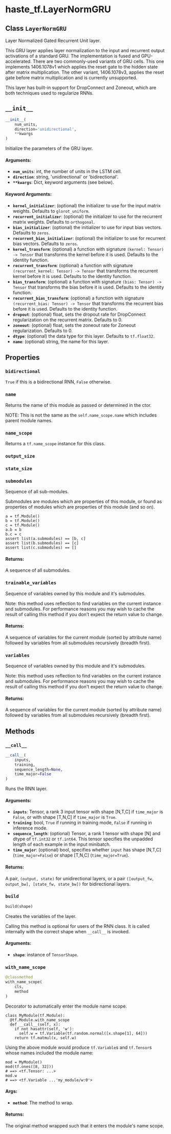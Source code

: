 <div itemscope itemtype="http://developers.google.com/ReferenceObject">
<meta itemprop="name" content="haste_tf.LayerNormGRU" />
<meta itemprop="path" content="Stable" />
<meta itemprop="property" content="bidirectional"/>
<meta itemprop="property" content="name"/>
<meta itemprop="property" content="name_scope"/>
<meta itemprop="property" content="output_size"/>
<meta itemprop="property" content="state_size"/>
<meta itemprop="property" content="submodules"/>
<meta itemprop="property" content="trainable_variables"/>
<meta itemprop="property" content="variables"/>
<meta itemprop="property" content="__call__"/>
<meta itemprop="property" content="__init__"/>
<meta itemprop="property" content="build"/>
<meta itemprop="property" content="with_name_scope"/>
</div>

# haste_tf.LayerNormGRU

<!-- Insert buttons and diff -->


## Class `LayerNormGRU`

Layer Normalized Gated Recurrent Unit layer.



<!-- Placeholder for "Used in" -->

This GRU layer applies layer normalization to the input and recurrent output
activations of a standard GRU. The implementation is fused and
GPU-accelerated. There are two commonly-used variants of GRU cells. This one
implements 1406.1078v1 which applies the reset gate to the hidden state
after matrix multiplication. The other variant, 1406.1078v3, applies the
reset gate before matrix multiplication and is currently unsupported.

This layer has built-in support for DropConnect and Zoneout, which are
both techniques used to regularize RNNs.

<h2 id="__init__"><code><a name="__init__">__init__</a></code></h2>

``` python
__init__(
    num_units,
    direction='unidirectional',
    **kwargs
)
```

Initialize the parameters of the GRU layer.


#### Arguments:


* <b>`num_units`</b>: int, the number of units in the LSTM cell.
* <b>`direction`</b>: string, 'unidirectional' or 'bidirectional'.
* <b>`**kwargs`</b>: Dict, keyword arguments (see below).


#### Keyword Arguments:


* <b>`kernel_initializer`</b>: (optional) the initializer to use for the input
  matrix weights. Defaults to `glorot_uniform`.
* <b>`recurrent_initializer`</b>: (optional) the initializer to use for the
  recurrent matrix weights. Defaults to `orthogonal`.
* <b>`bias_initializer`</b>: (optional) the initializer to use for input bias
  vectors. Defaults to `zeros`.
* <b>`recurrent_bias_initializer`</b>: (optional) the initializer to use for
  recurrent bias vectors. Defaults to `zeros`.
* <b>`kernel_transform`</b>: (optional) a function with signature
  `(kernel: Tensor) -> Tensor` that transforms the kernel before it is
  used. Defaults to the identity function.
* <b>`recurrent_transform`</b>: (optional) a function with signature
  `(recurrent_kernel: Tensor) -> Tensor` that transforms the recurrent
  kernel before it is used. Defaults to the identity function.
* <b>`bias_transform`</b>: (optional) a function with signature
  `(bias: Tensor) -> Tensor` that transforms the bias before it is used.
  Defaults to the identity function.
* <b>`recurrent_bias_transform`</b>: (optional) a function with signature
  `(recurrent_bias: Tensor) -> Tensor` that transforms the recurrent bias
  before it is used. Defaults to the identity function.
* <b>`dropout`</b>: (optional) float, sets the dropout rate for DropConnect
  regularization on the recurrent matrix. Defaults to 0.
* <b>`zoneout`</b>: (optional) float, sets the zoneout rate for Zoneout
  regularization. Defaults to 0.
* <b>`dtype`</b>: (optional) the data type for this layer. Defaults to `tf.float32`.
* <b>`name`</b>: (optional) string, the name for this layer.



## Properties

<h3 id="bidirectional"><code>bidirectional</code></h3>

`True` if this is a bidirectional RNN, `False` otherwise.


<h3 id="name"><code>name</code></h3>

Returns the name of this module as passed or determined in the ctor.

NOTE: This is not the same as the `self.name_scope.name` which includes
parent module names.

<h3 id="name_scope"><code>name_scope</code></h3>

Returns a `tf.name_scope` instance for this class.


<h3 id="output_size"><code>output_size</code></h3>




<h3 id="state_size"><code>state_size</code></h3>




<h3 id="submodules"><code>submodules</code></h3>

Sequence of all sub-modules.

Submodules are modules which are properties of this module, or found as
properties of modules which are properties of this module (and so on).

```
a = tf.Module()
b = tf.Module()
c = tf.Module()
a.b = b
b.c = c
assert list(a.submodules) == [b, c]
assert list(b.submodules) == [c]
assert list(c.submodules) == []
```

#### Returns:

A sequence of all submodules.


<h3 id="trainable_variables"><code>trainable_variables</code></h3>

Sequence of variables owned by this module and it's submodules.

Note: this method uses reflection to find variables on the current instance
and submodules. For performance reasons you may wish to cache the result
of calling this method if you don't expect the return value to change.

#### Returns:

A sequence of variables for the current module (sorted by attribute
name) followed by variables from all submodules recursively (breadth
first).


<h3 id="variables"><code>variables</code></h3>

Sequence of variables owned by this module and it's submodules.

Note: this method uses reflection to find variables on the current instance
and submodules. For performance reasons you may wish to cache the result
of calling this method if you don't expect the return value to change.

#### Returns:

A sequence of variables for the current module (sorted by attribute
name) followed by variables from all submodules recursively (breadth
first).




## Methods

<h3 id="__call__"><code><a name="__call__">__call__</a></code></h3>

``` python
__call__(
    inputs,
    training,
    sequence_length=None,
    time_major=False
)
```

Runs the RNN layer.


#### Arguments:


* <b>`inputs`</b>: Tensor, a rank 3 input tensor with shape [N,T,C] if `time_major`
  is `False`, or with shape [T,N,C] if `time_major` is `True`.
* <b>`training`</b>: bool, `True` if running in training mode, `False` if running
  in inference mode.
* <b>`sequence_length`</b>: (optional) Tensor, a rank 1 tensor with shape [N] and
  dtype of `tf.int32` or `tf.int64`. This tensor specifies the unpadded
  length of each example in the input minibatch.
* <b>`time_major`</b>: (optional) bool, specifies whether `input` has shape [N,T,C]
  (`time_major=False`) or shape [T,N,C] (`time_major=True`).


#### Returns:

A pair, `(output, state)` for unidirectional layers, or a pair
`([output_fw, output_bw], [state_fw, state_bw])` for bidirectional
layers.


<h3 id="build"><code><a name="build">build</a></code></h3>

``` python
build(shape)
```

Creates the variables of the layer.

Calling this method is optional for users of the RNN class. It is called
internally with the correct shape when `__call__` is invoked.

#### Arguments:


* <b>`shape`</b>: instance of `TensorShape`.

<h3 id="with_name_scope"><code><a name="with_name_scope">with_name_scope</a></code></h3>

``` python
@classmethod
with_name_scope(
    cls,
    method
)
```

Decorator to automatically enter the module name scope.

```
class MyModule(tf.Module):
  @tf.Module.with_name_scope
  def __call__(self, x):
    if not hasattr(self, 'w'):
      self.w = tf.Variable(tf.random.normal([x.shape[1], 64]))
    return tf.matmul(x, self.w)
```

Using the above module would produce `tf.Variable`s and `tf.Tensor`s whose
names included the module name:

```
mod = MyModule()
mod(tf.ones([8, 32]))
# ==> <tf.Tensor: ...>
mod.w
# ==> <tf.Variable ...'my_module/w:0'>
```

#### Args:


* <b>`method`</b>: The method to wrap.


#### Returns:

The original method wrapped such that it enters the module's name scope.




